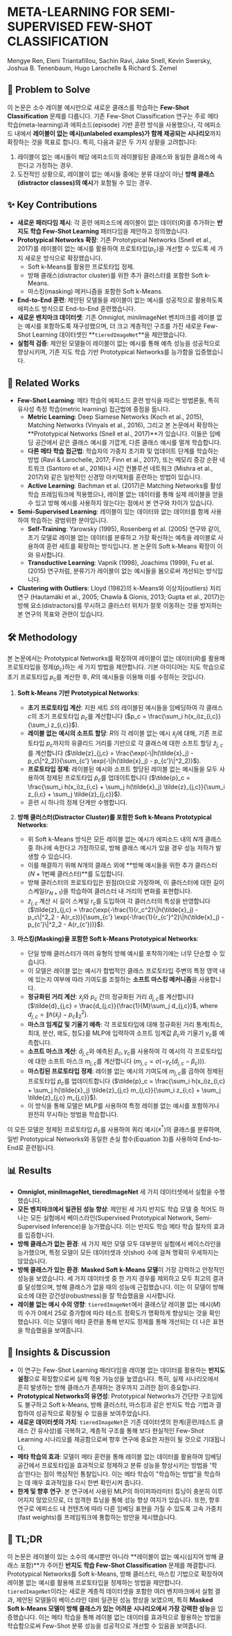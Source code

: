 # META-LEARNING FOR SEMI-SUPERVISED FEW-SHOT CLASSIFICATION
Mengye Ren, Eleni Triantafillou, Sachin Ravi, Jake Snell, Kevin Swersky, Joshua B. Tenenbaum, Hugo Larochelle & Richard S. Zemel

## 🧩 Problem to Solve
이 논문은 소수 레이블 예시만으로 새로운 클래스를 학습하는 **Few-Shot Classification** 문제를 다룹니다. 기존 Few-Shot Classification 연구는 주로 메타 학습(meta-learning)과 에피소드(episode) 기반 훈련 방식을 사용했으나, 각 에피소드 내에서 **레이블이 없는 예시(unlabeled examples)가 함께 제공되는 시나리오**까지 확장하는 것을 목표로 합니다. 특히, 다음과 같은 두 가지 상황을 고려합니다:
1.  레이블이 없는 예시들이 해당 에피소드의 레이블링된 클래스와 동일한 클래스에 속한다고 가정하는 경우.
2.  도전적인 상황으로, 레이블이 없는 예시들 중에는 분류 대상이 아닌 **방해 클래스(distractor classes)의 예시**가 포함될 수 있는 경우.

## ✨ Key Contributions
*   **새로운 패러다임 제시**: 각 훈련 에피소드에 레이블이 없는 데이터($R$)를 추가하는 **반지도 학습 Few-Shot Learning** 패러다임을 제안하고 정의했습니다.
*   **Prototypical Networks 확장**: 기존 Prototypical Networks (Snell et al., 2017)를 레이블이 없는 예시를 활용하여 프로토타입($p_c$)을 개선할 수 있도록 세 가지 새로운 방식으로 확장했습니다.
    *   Soft k-Means를 활용한 프로토타입 정제.
    *   방해 클래스(distractor cluster)를 위한 추가 클러스터를 포함한 Soft k-Means.
    *   마스킹(masking) 메커니즘을 포함한 Soft k-Means.
*   **End-to-End 훈련**: 제안된 모델들을 레이블이 없는 예시를 성공적으로 활용하도록 에피소드 방식으로 End-to-End 훈련했습니다.
*   **새로운 벤치마크 데이터셋**: 기존 Omniglot, miniImageNet 벤치마크를 레이블 없는 예시를 포함하도록 재구성했으며, 더 크고 계층적인 구조를 가진 새로운 Few-Shot Learning 데이터셋인 **`tieredImageNet`**을 제안했습니다.
*   **실험적 검증**: 제안된 모델들이 레이블이 없는 예시를 통해 예측 성능을 성공적으로 향상시키며, 기존 지도 학습 기반 Prototypical Networks를 능가함을 입증했습니다.

## 📎 Related Works
*   **Few-Shot Learning**: 메타 학습의 에피소드 훈련 방식을 따르는 방법론들, 특히 유사성 측정 학습(metric learning) 접근법에 중점을 둡니다.
    *   **Metric Learning**: Deep Siamese Networks (Koch et al., 2015), Matching Networks (Vinyals et al., 2016), 그리고 본 논문에서 확장하는 **Prototypical Networks (Snell et al., 2017)**가 있습니다. 이들은 임베딩 공간에서 같은 클래스 예시를 가깝게, 다른 클래스 예시를 멀게 학습합니다.
    *   **다른 메타 학습 접근법**: 학습자의 가중치 초기화 및 업데이트 단계를 학습하는 방법 (Ravi & Larochelle, 2017; Finn et al., 2017), 또는 메모리 증강 순환 네트워크 (Santoro et al., 2016)나 시간 컨볼루션 네트워크 (Mishra et al., 2017)와 같은 일반적인 신경망 아키텍처를 훈련하는 방법이 있습니다.
    *   **Active Learning**: Bachman et al. (2017)은 Matching Networks를 활성 학습 프레임워크에 적용했으나, 레이블 없는 데이터를 통해 실제 레이블을 얻을 수 있고 방해 예시를 사용하지 않는다는 점에서 본 연구와 차이가 있습니다.
*   **Semi-Supervised Learning**: 레이블이 있는 데이터와 없는 데이터를 함께 사용하여 학습하는 광범위한 분야입니다.
    *   **Self-Training**: Yarowsky (1995), Rosenberg et al. (2005) 연구와 같이, 초기 모델로 레이블 없는 데이터를 분류하고 가장 확신하는 예측을 레이블로 사용하여 훈련 세트를 확장하는 방식입니다. 본 논문의 Soft k-Means 확장이 이와 유사합니다.
    *   **Transductive Learning**: Vapnik (1998), Joachims (1999), Fu et al. (2015) 연구처럼, 분류기가 레이블이 없는 예시들을 봄으로써 개선되는 방식입니다.
*   **Clustering with Outliers**: Lloyd (1982)의 k-Means와 이상치(outliers) 처리 연구 (Hautamäki et al., 2005; Chawla & Gionis, 2013; Gupta et al., 2017)는 방해 요소(distractors)를 무시하고 클러스터 위치가 잘못 이동하는 것을 방지하는 본 연구의 목표와 관련이 있습니다.

## 🛠️ Methodology
본 논문에서는 Prototypical Networks를 확장하여 레이블이 없는 데이터($R$)를 활용해 프로토타입을 정제($\tilde{p}_c$)하는 세 가지 방법을 제안합니다. 기본 아이디어는 지도 학습으로 초기 프로토타입 $p_c$를 계산한 후, $R$의 예시들을 이용해 이를 수정하는 것입니다.

1.  **Soft k-Means 기반 Prototypical Networks**:
    *   **초기 프로토타입 계산**: 지원 세트 $S$의 레이블된 예시들을 임베딩하여 각 클래스 $c$의 초기 프로토타입 $p_c$를 계산합니다 ($p_c = \frac{\sum_i h(x_i)z_{i,c}}{\sum_i z_{i,c}}$).
    *   **레이블 없는 예시의 소프트 할당**: $R$의 각 레이블 없는 예시 $\tilde{x}_j$에 대해, 기존 프로토타입 $p_c$까지의 유클리드 거리를 기반으로 각 클래스에 대한 소프트 할당 $\tilde{z}_{j,c}$를 계산합니다 ($\tilde{z}_{j,c} = \frac{\exp(-\|h(\tilde{x}_j) - p_c\|^2_2)}{\sum_{c'} \exp(-\|h(\tilde{x}_j) - p_{c'}\|^2_2)}$).
    *   **프로토타입 정제**: 레이블된 예시와 소프트 할당된 레이블 없는 예시들을 모두 사용하여 정제된 프로토타입 $\tilde{p}_c$를 업데이트합니다 ($\tilde{p}_c = \frac{\sum_i h(x_i)z_{i,c} + \sum_j h(\tilde{x}_j) \tilde{z}_{j,c}}{\sum_i z_{i,c} + \sum_j \tilde{z}_{j,c}}$).
    *   훈련 시 하나의 정제 단계만 수행합니다.

2.  **방해 클러스터(Distractor Cluster)를 포함한 Soft k-Means Prototypical Networks**:
    *   위 Soft k-Means 방식은 모든 레이블 없는 예시가 에피소드 내의 $N$개 클래스 중 하나에 속한다고 가정하므로, 방해 클래스 예시가 있을 경우 성능 저하가 발생할 수 있습니다.
    *   이를 해결하기 위해 $N$개의 클래스 외에 **방해 예시들을 위한 추가 클러스터($N+1$번째 클러스터)**를 도입합니다.
    *   방해 클러스터의 프로토타입은 원점(0)으로 가정하며, 이 클러스터에 대한 길이 스케일($r_{N+1}$)을 학습하여 클러스터 내 거리의 변화를 표현합니다.
    *   $\tilde{z}_{j,c}$ 계산 시 길이 스케일 $r_c$를 도입하여 각 클러스터의 특성을 반영합니다 ($\tilde{z}_{j,c} = \frac{\exp(-\frac{1}{r_c^2}\|h(\tilde{x}_j) - p_c\|^2_2 - A(r_c))}{\sum_{c'} \exp(-\frac{1}{r_{c'}^2}\|h(\tilde{x}_j) - p_{c'}\|^2_2 - A(r_{c'}))}$).

3.  **마스킹(Masking)을 포함한 Soft k-Means Prototypical Networks**:
    *   단일 방해 클러스터가 여러 유형의 방해 예시를 포착하기에는 너무 단순할 수 있습니다.
    *   이 모델은 레이블 없는 예시가 합법적인 클래스 프로토타입 주변의 특정 영역 내에 있는지 여부에 따라 기여도를 조절하는 **소프트 마스킹 메커니즘**을 사용합니다.
    *   **정규화된 거리 계산**: $\tilde{x}_j$와 $p_c$ 간의 정규화된 거리 $\tilde{d}_{j,c}$를 계산합니다 ($\tilde{d}_{j,c} = \frac{d_{j,c}}{\frac{1}{M}\sum_j d_{j,c}}$, where $d_{j,c}=\|h(\tilde{x}_j)-p_c\|^2_2$).
    *   **마스크 임계값 및 기울기 예측**: 각 프로토타입에 대해 정규화된 거리 통계(최소, 최대, 분산, 왜도, 첨도)를 MLP에 입력하여 소프트 임계값 $\beta_c$와 기울기 $\gamma_c$를 예측합니다.
    *   **소프트 마스크 계산**: $\tilde{d}_{j,c}$와 예측된 $\beta_c, \gamma_c$를 사용하여 각 예시의 각 프로토타입에 대한 소프트 마스크 $m_{j,c}$를 계산합니다 ($m_{j,c} = \sigma(-\gamma_c(\tilde{d}_{j,c} - \beta_c))$).
    *   **마스킹된 프로토타입 정제**: 레이블 없는 예시의 기여도에 $m_{j,c}$를 곱하여 정제된 프로토타입 $\tilde{p}_c$를 업데이트합니다 ($\tilde{p}_c = \frac{\sum_i h(x_i)z_{i,c} + \sum_j h(\tilde{x}_j) \tilde{z}_{j,c} m_{j,c}}{\sum_i z_{i,c} + \sum_j \tilde{z}_{j,c} m_{j,c}}$).
    *   이 방식을 통해 모델은 MLP를 사용하여 특정 레이블 없는 예시를 포함하거나 완전히 무시하는 방법을 학습합니다.

이 모든 모델은 정제된 프로토타입 $\tilde{p}_c$를 사용하여 쿼리 예시($x^*$)의 클래스를 분류하며, 일반 Prototypical Networks와 동일한 손실 함수(Equation 3)를 사용하여 End-to-End로 훈련됩니다.

## 📊 Results
*   **Omniglot, miniImageNet, tieredImageNet** 세 가지 데이터셋에서 실험을 수행했습니다.
*   **모든 벤치마크에서 일관된 성능 향상**: 제안된 세 가지 반지도 학습 모델 중 적어도 하나는 모든 실험에서 베이스라인(Supervised Prototypical Network, Semi-Supervised Inference)을 능가했습니다. 이는 반지도 학습 메타 학습 절차의 효과를 입증합니다.
*   **방해 클래스가 없는 환경**: 세 가지 제안 모델 모두 대부분의 실험에서 베이스라인을 능가했으며, 특정 모델이 모든 데이터셋과 샷(shot) 수에 걸쳐 명확히 우세하지는 않았습니다.
*   **방해 클래스가 있는 환경**: **Masked Soft k-Means 모델**이 가장 강력하고 안정적인 성능을 보였습니다. 세 가지 데이터셋 중 한 가지 경우를 제외하고 모두 최고의 결과를 달성했으며, 방해 클래스가 없을 때의 성능에 근접했습니다. 이는 이 모델이 방해 요소에 대한 강건성(robustness)을 잘 학습했음을 시사합니다.
*   **레이블 없는 예시 수의 영향**: `tieredImageNet`에서 클래스당 레이블 없는 예시($M$)의 수가 0에서 25로 증가함에 따라 테스트 정확도가 명확하게 향상되는 것을 확인했습니다. 이는 모델이 메타 훈련을 통해 반지도 정제를 통해 개선되는 더 나은 표현을 학습했음을 보여줍니다.

## 🧠 Insights & Discussion
*   이 연구는 Few-Shot Learning 패러다임을 레이블 없는 데이터를 활용하는 **반지도 설정**으로 확장함으로써 실제 적용 가능성을 높였습니다. 특히, 실제 시나리오에서 흔히 발생하는 방해 클래스가 존재하는 경우까지 고려한 점이 중요합니다.
*   **Prototypical Networks의 유연성**: Prototypical Networks가 간단한 구조임에도 불구하고 Soft k-Means, 방해 클러스터, 마스킹과 같은 반지도 학습 기법과 결합하여 성공적으로 확장될 수 있음을 보여주었습니다.
*   **새로운 데이터셋의 가치**: `tieredImageNet`은 기존 데이터셋의 한계(훈련/테스트 클래스 간 유사성)를 극복하고, 계층적 구조를 통해 보다 현실적인 Few-Shot Learning 시나리오를 제공함으로써 향후 연구에 중요한 자원이 될 것으로 기대됩니다.
*   **메타 학습의 효과**: 모델이 메타 훈련을 통해 레이블 없는 데이터를 활용하여 임베딩 공간에서 프로토타입을 효과적으로 정제하고 분류 성능을 향상시키는 방법을 '학습'한다는 점이 핵심적인 통찰입니다. 이는 메타 학습이 "학습하는 방법"을 학습하는 데 매우 효과적임을 다시 한번 확인시켜 줍니다.
*   **한계 및 향후 연구**: 본 연구에서 사용된 MLP의 하이퍼파라미터 튜닝이 충분히 이루어지지 않았으므로, 더 엄격한 튜닝을 통해 성능 향상 여지가 있습니다. 또한, 향후 연구로 에피소드 내 컨텐츠에 따라 다른 임베딩 표현을 가질 수 있도록 고속 가중치(fast weights)를 프레임워크에 통합하는 방안을 제시했습니다.

## 📌 TL;DR
이 논문은 레이블이 있는 소수의 예시뿐만 아니라 **레이블이 없는 예시(심지어 방해 클래스 포함)**가 주어진 **반지도 학습 Few-Shot Classification** 문제를 해결합니다. Prototypical Networks를 Soft k-Means, 방해 클러스터, 마스킹 기법으로 확장하여 레이블 없는 예시를 활용해 프로토타입을 정제하는 방법을 제안합니다. `tieredImageNet`이라는 새로운 계층적 데이터셋을 포함한 여러 벤치마크에서 실험 결과, 제안된 모델들이 베이스라인 대비 일관된 성능 향상을 보였으며, 특히 **Masked Soft k-Means 모델이 방해 클래스가 있는 어려운 시나리오에서 가장 강력한 성능**을 입증했습니다. 이는 메타 학습을 통해 레이블 없는 데이터를 효과적으로 활용하는 방법을 학습함으로써 Few-Shot 분류 성능을 성공적으로 개선할 수 있음을 보여줍니다.